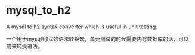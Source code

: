 # mysql_to_h2
A mysql to h2 syntax converter which is useful in unit testing.

一个用于mysql到h2的语法转换器，单元测试的时候需要内存数据库的话，可以用来转换语法。

